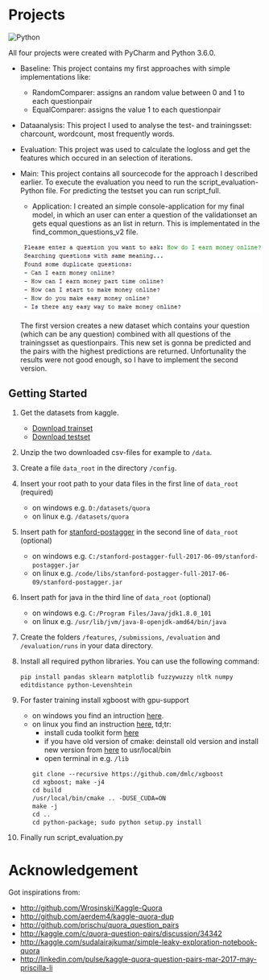 # Projects
![Python](https://img.shields.io/badge/python-3.6.0-green.svg)

All four projects were created with PyCharm and Python 3.6.0.
- Baseline: This project contains my first approaches with simple implementations like:
	- RandomComparer: assigns an random value between 0 and 1 to each questionpair
	- EqualComparer: assigns the value 1 to each questionpair 

- Dataanalysis: This project I used to analyse the test- and trainingsset: charcount, wordcount, most frequently words.

- Evaluation: This project was used to calculate the logloss and get the features which occured in an selection of iterations.

- Main: This project contains all sourcecode for the approach I described earlier. To execute the evaluation you need to run the script_evaluation-Python file. For predicting the testset you can run script_full.
	- Application:
	I created an simple console-application for my final model, in which an user can enter a question of the validationset an gets equal questions as an list in return. This is implementated in the find_common_questions_v2 file.

	<p align="center">
	  <img alt="find_common_questions Screenshot" src="../screenshots/find_common_questions.PNG">
	</p>

	The first version creates a new dataset which contains your question (which can be any question) combined with all questions of the trainingsset as questionpairs. This new set is gonna be predicted and the pairs with the highest predictions are returned. Unfortunality the results were not good enough, so I have to implement the second version.

## Getting Started

1. Get the datasets from kaggle.
	- [Download trainset](https://www.kaggle.com/c/quora-question-pairs/download/train.csv.zip)  
	- [Download testset](https://www.kaggle.com/c/quora-question-pairs/download/test.csv.zip) 

2. Unzip the two downloaded csv-files for example to `/data`.

3. Create a file `data_root` in the directory `/config`.

4. Insert your root path to your data files in the first line of `data_root` (required)
	- on windows e.g. `D:/datasets/quora`
	- on linux e.g. `/datasets/quora`

5. Insert path for [stanford-postagger](https://nlp.stanford.edu/software/tagger.shtml#Download) in the second line of `data_root` (optional)
	- on windows e.g. `C:/stanford-postagger-full-2017-06-09/stanford-postagger.jar`
	- on linux e.g. `/code/libs/stanford-postagger-full-2017-06-09/stanford-postagger.jar`

6. Insert path for java in the third line of `data_root` (optional)
	- on windows e.g. `C:/Program Files/Java/jdk1.8.0_101`
	- on linux e.g. `/usr/lib/jvm/java-8-openjdk-amd64/bin/java`

7. Create the folders `/features`, `/submissions`, `/evaluation` and `/evaluation/runs` in your data directory.

8. Install all required python libraries. You can use the following command:
	```shell
	pip install pandas sklearn matplotlib fuzzywuzzy nltk numpy editdistance python-Levenshtein
	```

9. For faster training install xgboost with gpu-support
	- on windows you find an intruction [here](http://www.picnet.com.au/blogs/guido/post/2016/09/22/xgboost-windows-x64-binaries-for-download/).
	- on linux you find an instruction [here](https://github.com/dmlc/xgboost/blob/master/doc/build.md), td;tr:
		- install cuda toolkit form [here](https://developer.nvidia.com/cuda-downloads?target_os=Linux)
		- if you have old version of cmake: deinstall old version and install new version from [here](https://cmake.org/download/) to usr/local/bin
		- open terminal in e.g. `/lib`
		```shell
		git clone --recursive https://github.com/dmlc/xgboost
		cd xgboost; make -j4
		cd build
		/usr/local/bin/cmake .. -DUSE_CUDA=ON
		make -j
		cd ..
		cd python-package; sudo python setup.py install
		```
	
10. Finally run script_evaluation.py

# Acknowledgement
Got inspirations from:
- http://github.com/Wrosinski/Kaggle-Quora
- http://github.com/aerdem4/kaggle-quora-dup
- http://github.com/prischu/quora_question_pairs
- http://kaggle.com/c/quora-question-pairs/discussion/34342
- http://kaggle.com/sudalairajkumar/simple-leaky-exploration-notebook-quora
- http://linkedin.com/pulse/kaggle-quora-question-pairs-mar-2017-may-priscilla-li